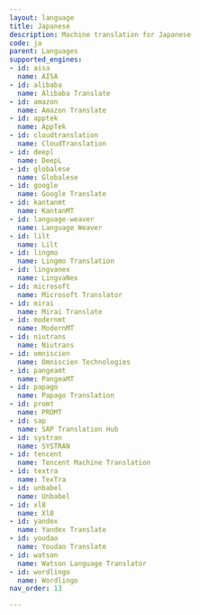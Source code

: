 ```yaml
---
layout: language
title: Japanese
description: Machine translation for Japanese
code: ja
parent: Languages
supported_engines:
- id: aisa
  name: AISA
- id: alibaba
  name: Alibaba Translate
- id: amazon
  name: Amazon Translate
- id: apptek
  name: AppTek
- id: cloudtranslation
  name: CloudTranslation
- id: deepl
  name: DeepL
- id: globalese
  name: Globalese
- id: google
  name: Google Translate
- id: kantanmt
  name: KantanMT
- id: language-weaver
  name: Language Weaver
- id: lilt
  name: Lilt
- id: lingmo
  name: Lingmo Translation
- id: lingvanex
  name: LingvaNex
- id: microsoft
  name: Microsoft Translator
- id: mirai
  name: Mirai Translate
- id: modernmt
  name: ModernMT
- id: niutrans
  name: Niutrans
- id: omniscien
  name: Omniscien Technologies
- id: pangeamt
  name: PangeaMT
- id: papago
  name: Papago Translation
- id: promt
  name: PROMT
- id: sap
  name: SAP Translation Hub
- id: systran
  name: SYSTRAN
- id: tencent
  name: Tencent Machine Translation
- id: textra
  name: TexTra
- id: unbabel
  name: Unbabel
- id: xl8
  name: Xl8
- id: yandex
  name: Yandex Translate
- id: youdao
  name: Youdao Translate
- id: watson
  name: Watson Language Translator
- id: wordlingo
  name: Wordlingo
nav_order: 13

---
```



